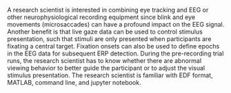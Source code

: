 A research scientist is interested in combining eye tracking and EEG or other neurophysiological recording equipment since blink and eye movements (microsaccades) can have a profound impact on the EEG signal. Another benefit is that live gaze data can be used to control stimulus presentation, such that stimuli are only presented when participants are fixating a central target. Fixation onsets can also be used to define epochs in the EEG data for subsequent ERP detection. During the pre-recording trial runs, the research scientist has to know whether there are abnormal viewing behavior to better guide the participant or to adjust the visual stimulus presentation. The research scientist is familiar with EDF format, MATLAB, command line, and jupyter notebook. 

